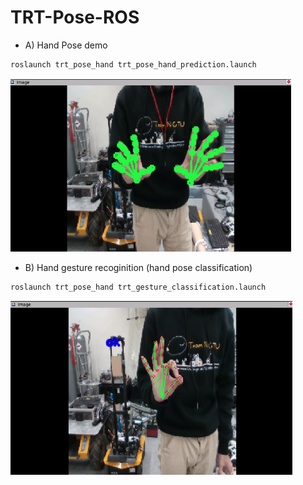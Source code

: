 # TRT-Pose-ROS

- A) Hand Pose demo
```python
roslaunch trt_pose_hand trt_pose_hand_prediction.launch
```
![Hand](figures/hand.png)  
  
  
- B) Hand gesture recoginition (hand pose classification)
```python
roslaunch trt_pose_hand trt_gesture_classification.launch
```
![Gesture](figures/gesture.png)